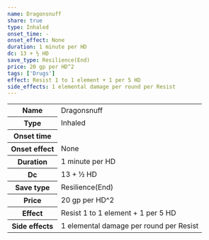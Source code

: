 ```yaml
---
name: Dragonsnuff
share: true
type: Inhaled
onset_time: -
onset_effect: None
duration: 1 minute per HD
dc: 13 + ½ HD
save_type: Resilience(End)
price: 20 gp per HD^2
tags: ['Drugs']
effect: Resist 1 to 1 element + 1 per 5 HD
side_effects: 1 elemental damage per round per Resist
---
```

<p><span style="overflow-x: auto;"><table><tbody><tr><th>Name</th><td>Dragonsnuff</td></tr><tr><th>Type</th><td>Inhaled</td></tr><tr><th>Onset time</th><td></td></tr><tr><th>Onset effect</th><td>None</td></tr><tr><th>Duration</th><td>1 minute per HD</td></tr><tr><th>Dc</th><td>13 + ½ HD</td></tr><tr><th>Save type</th><td>Resilience(End)</td></tr><tr><th>Price</th><td>20 gp per HD^2</td></tr><tr><th>Effect</th><td>Resist 1 to 1 element + 1 per 5 HD</td></tr><tr><th>Side effects</th><td>1 elemental damage per round per Resist</td></tr></tbody></table></span></p>